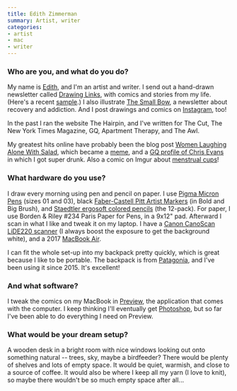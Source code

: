 ```yaml
---
title: Edith Zimmerman
summary: Artist, writer
categories:
- artist
- mac
- writer
---
```


### Who are you, and what do you do?

My name is [Edith](http://www.edithzimmerman.com/ "Edith's website."), and I'm an artist and writer. I send out a hand-drawn newsletter called [Drawing Links](https://drawinglinks.substack.com/ "Edith's newsletter."), with comics and stories from my life. (Here's a recent [sample](https://drawinglinks.substack.com/p/puppy-drawing "One of Edith's drawing newsletters.").) I also illustrate [The Small Bow](http://thesmallbow.com/ "Edith's newsletter about addiction and recovery."), a newsletter about recovery and addiction. And I post drawings and comics on [Instagram](https://www.instagram.com/edithzimmermans/ "Edith's Instagram account."), too!

In the past I ran the website The Hairpin, and I've written for The Cut, The New York Times Magazine, GQ, Apartment Therapy, and The Awl. 

My greatest hits online have probably been the blog post [Women Laughing Alone With Salad](https://www.thehairpin.com/2011/01/women-laughing-alone-with-salad/ "Edith's Hairpin post containing a collection of stock photos of women eating salads on their own."), which became a [meme](https://knowyourmeme.com/memes/women-laughing-alone-with-salad "The Know Your Meme entry for Women Laughing Alone with Salad."), and a [GQ profile of Chris Evans](https://www.gq.com/story/chris-evans-gq-july-2011-cover-story "Edith's GQ profile of actor Chris Evans.") in which I got super drunk. Also a comic on Imgur about [menstrual cups](https://imgur.com/gallery/5rg73 "Edith's menstrul cup comic on Imgur.")!

### What hardware do you use?

I draw every morning using pen and pencil on paper. I use [Pigma Micron Pens][pigma-micron] (sizes 01 and 03), black [Faber-Castell Pitt Artist Markers][pitt-artist] (in Bold and Big Brush), and [Staedtler ergosoft colored pencils][ergosoft] (the 12-pack). For paper, I use Borden & Riley #234 Paris Paper for Pens, in a 9x12" pad. Afterward I scan in what I like and tweak it on my laptop. I have a [Canon CanoScan LiDE220 scanner][canoscan-lide-220] (I always boost the exposure to get the background white), and a 2017 [MacBook Air][macbook-air]. 

I can fit the whole set-up into my backpack pretty quickly, which is great because I like to be portable. The backpack is from [Patagonia][ultralight-black-hole], and I've been using it since 2015. It's excellent!

### And what software?

I tweak the comics on my MacBook in [Preview][], the application that comes with the computer. I keep thinking I'll eventually get [Photoshop][], but so far I've been able to do everything I need on Preview.  
### What would be your dream setup?

A wooden desk in a bright room with nice windows looking out onto something natural -- trees, sky, maybe a birdfeeder? There would be plenty of shelves and lots of empty space. It would be quiet, warmish, and close to a source of coffee. It would also be where I keep all my yarn (I love to knit), so maybe there wouldn't be so much empty space after all...

[canoscan-lide-220]: https://www.usa.canon.com/internet/portal/us/home/products/details/scanners/photo-scanner/canoscan-lide-220 "A flatbed scanner."
[ergosoft]: https://www.staedtler.com/intl/en/products/products-for-colouring/coloured-pencils/ergosoft-157-coloured-pencil-157-sb24/ "Coloured pencils."
[macbook-air]: https://www.apple.com/macbook-air/ "A very thin laptop."
[photoshop]: https://www.adobe.com/products/photoshop.html "A bitmap image editor."
[pigma-micron]: https://www.sakuraofamerica.com/Pen-Archival "A technical pen with archival pigmented ink."
[pitt-artist]: https://www.amazon.com/Pitt-Artist-Pens-Wallet-Styles/dp/B000TKEZDO "A pen."
[preview]: https://en.wikipedia.org/wiki/Preview_(Mac_OS) "An image viewer included with Mac OS X."
[ultralight-black-hole]: https://www.patagonia.com/product/ultralight-black-hole-tote-pack-27-liters/48809.html "A tote pack."
